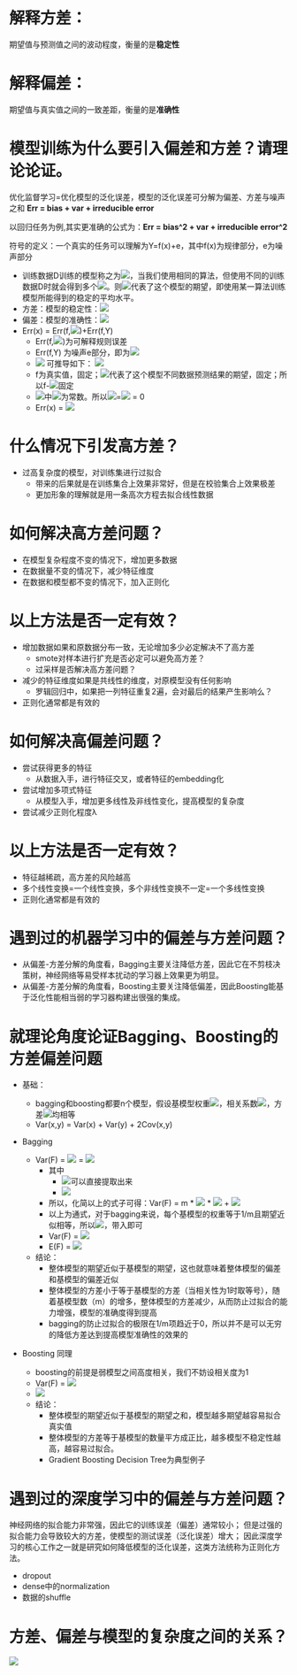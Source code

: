 # 解释方差：
期望值与预测值之间的波动程度，衡量的是**稳定性**

# 解释偏差：
期望值与真实值之间的一致差距，衡量的是**准确性**

# 模型训练为什么要引入偏差和方差？请理论论证。
优化监督学习=优化模型的泛化误差，模型的泛化误差可分解为偏差、方差与噪声之和
**Err = bias + var + irreducible error** 

以回归任务为例,其实更准确的公式为：**Err = bias^2 + var + irreducible error^2** 

符号的定义：一个真实的任务可以理解为Y=f(x)+e，其中f(x)为规律部分，e为噪声部分
- 训练数据D训练的模型称之为![](https://tva1.sinaimg.cn/large/006y8mN6gy1g8lwz21bi9j300y00pdfl.jpg)，当我们使用相同的算法，但使用不同的训练数据D时就会得到多个![](https://tva1.sinaimg.cn/large/006y8mN6gy1g8lwz21bi9j300y00pdfl.jpg)。则![](https://tva1.sinaimg.cn/large/006y8mN6gy1g8lwzqiav7j301q00pq2p.jpg)代表了这个模型的期望，即使用某一算法训练模型所能得到的稳定的平均水平。
- 方差：模型的稳定性：![](https://tva1.sinaimg.cn/large/006y8mN6gy1g8lx3a2qc3j306400ot8j.jpg)
- 偏差：模型的准确性：![](https://tva1.sinaimg.cn/large/006y8mN6gy1g8lx6rqg34j305g00odfn.jpg)
- Err(x) = Err(f,![](https://tva1.sinaimg.cn/large/006y8mN6gy1g8lx8dhkplj300e00m0s6.jpg))+Err(f,Y)
    - Err(f,![](https://tva1.sinaimg.cn/large/006y8mN6gy1g8lx8dhkplj300e00m0s6.jpg))为可解释规则误差
    - Err(f,Y) 为噪声e部分，即为![](https://tva1.sinaimg.cn/large/006y8mN6gy1g8lxc64l5yj300g00b0pn.jpg)
    - ![](https://tva1.sinaimg.cn/large/006y8mN6gy1g8lxyj2g67j301k00mmwx.jpg) 可推导如下：
        ![](https://tva1.sinaimg.cn/large/006y8mN6gy1g8lxkvx39gj30gh01b3yj.jpg)
    - f为真实值，固定；![](https://tva1.sinaimg.cn/large/006y8mN6gy1g8lwzqiav7j301q00pq2p.jpg)代表了这个模型不同数据预测结果的期望，固定；所以f-![](https://tva1.sinaimg.cn/large/006y8mN6gy1g8lwzqiav7j301q00pq2p.jpg)固定
    - ![](https://tva1.sinaimg.cn/large/006y8mN6gy1g8lxlzjp9hj305s00mt8j.jpg)中![](https://tva1.sinaimg.cn/large/006y8mN6gy1g8lxm8gzmrj301z00mq2p.jpg)为常数。所以![](https://tva1.sinaimg.cn/large/006y8mN6gy1g8lxlzjp9hj305s00mt8j.jpg)=![](https://tva1.sinaimg.cn/large/006y8mN6gy1g8lxo2v9ozj30bw00m0sn.jpg) = 0
    - Err(x) = ![](https://tva1.sinaimg.cn/large/006y8mN6gy1g8lxvudtfgj30cm00mjra.jpg)

# 什么情况下引发高方差？
- 过高复杂度的模型，对训练集进行过拟合
    - 带来的后果就是在训练集合上效果非常好，但是在校验集合上效果极差
    - 更加形象的理解就是用一条高次方程去拟合线性数据

# 如何解决高方差问题？
- 在模型复杂程度不变的情况下，增加更多数据
- 在数据量不变的情况下，减少特征维度
- 在数据和模型都不变的情况下，加入正则化

# 以上方法是否一定有效？
- 增加数据如果和原数据分布一致，无论增加多少必定解决不了高方差
    - smote对样本进行扩充是否必定可以避免高方差？
    - 过采样是否解决高方差问题？
- 减少的特征维度如果是共线性的维度，对原模型没有任何影响
    - 罗辑回归中，如果把一列特征重复2遍，会对最后的结果产生影响么？
- 正则化通常都是有效的

# 如何解决高偏差问题？
- 尝试获得更多的特征
    - 从数据入手，进行特征交叉，或者特征的embedding化
- 尝试增加多项式特征
    - 从模型入手，增加更多线性及非线性变化，提高模型的复杂度
- 尝试减少正则化程度λ

# 以上方法是否一定有效？
- 特征越稀疏，高方差的风险越高
- 多个线性变换=一个线性变换，多个非线性变换不一定=一个多线性变换
- 正则化通常都是有效的

# 遇到过的机器学习中的偏差与方差问题？
- 从偏差-方差分解的角度看，Bagging主要关注降低方差，因此它在不剪枝决策树，神经网络等易受样本扰动的学习器上效果更为明显。
- 从偏差-方差分解的角度看，Boosting主要关注降低偏差，因此Boosting能基于泛化性能相当弱的学习器构建出很强的集成。

# 就理论角度论证Bagging、Boosting的方差偏差问题
- 基础：
    - bagging和boosting都要n个模型，假设基模型权重![](https://tva1.sinaimg.cn/large/006y8mN6gy1g8lyh07lb3j300a00c0ok.jpg)，相关系数![](https://tva1.sinaimg.cn/large/006y8mN6gy1g8lyi3r97uj300900c0oe.jpg)，方差![](https://tva1.sinaimg.cn/large/006y8mN6gy1g8lzqhhkfwj300h00g0rq.jpg)均相等
    - Var(x,y) = Var(x) + Var(y) + 2Cov(x,y)
- Bagging
    - Var(F) = ![](https://tva1.sinaimg.cn/large/006y8mN6gy1g8lyk4wjxkj302v00qa9u.jpg)
            = ![](https://tva1.sinaimg.cn/large/006y8mN6gy1g8lyp35ynkj308l00qglh.jpg)
        - 其中
            - ![](https://tva1.sinaimg.cn/large/006y8mN6gy1g8lypqw1tjj300d00c0q9.jpg)可以直接提取出来
            - ![](https://tva1.sinaimg.cn/large/006y8mN6gy1g8lyuaep07j308v00ya9x.jpg)
        - 所以，化简以上的式子可得：Var(F) = m * ![](https://tva1.sinaimg.cn/large/006y8mN6gy1g8lyw59y9oj300h00g0rq.jpg) * ![](https://tva1.sinaimg.cn/large/006y8mN6gy1g8lywg4870j300g00k0r2.jpg) + ![](https://tva1.sinaimg.cn/large/006y8mN6gy1g8lyzygc4lj304300lgle.jpg)
        - 以上为通式，对于bagging来说，每个基模型的权重等于1/m且期望近似相等，所以![](https://tva1.sinaimg.cn/large/006y8mN6gy1g8lz1clt7wj301g011gld.jpg)，带入即可
        - Var(F) = ![](https://tva1.sinaimg.cn/large/006y8mN6gy1g8lz7qrpwsj304f015t8i.jpg)
        - E(F) = ![](https://tva1.sinaimg.cn/large/006y8mN6gy1g8lz97enuuj3059011743.jpg)
    - 结论：
        - 整体模型的期望近似于基模型的期望，这也就意味着整体模型的偏差和基模型的偏差近似
        - 整体模型的方差小于等于基模型的方差（当相关性为1时取等号），随着基模型数（m）的增多，整体模型的方差减少，从而防止过拟合的能力增强，模型的准确度得到提高
        - bagging的防止过拟合的极限在1/m项趋近于0，所以并不是可以无穷的降低方差达到提高模型准确性的效果的

- Boosting 同理
    - boosting的前提是弱模型之间高度相关，我们不妨设相关度为1
    - Var(F) = ![](https://tva1.sinaimg.cn/large/006y8mN6gy1g8lzwvy93dj302k00kmwx.jpg)
    - ![](https://tva1.sinaimg.cn/large/006y8mN6gy1g8lzj06hv1j304300qwea.jpg)
    - 结论：
        - 整体模型的期望近似于基模型的期望之和，模型越多期望越容易拟合真实值
        - 整体模型的方差等于基模型的数量平方成正比，越多模型不稳定性越高，越容易过拟合。
        - Gradient Boosting Decision Tree为典型例子
    
# 遇到过的深度学习中的偏差与方差问题？
神经网络的拟合能力非常强，因此它的训练误差（偏差）通常较小；
但是过强的拟合能力会导致较大的方差，使模型的测试误差（泛化误差）增大；
因此深度学习的核心工作之一就是研究如何降低模型的泛化误差，这类方法统称为正则化方法。
- dropout
- dense中的normalization
- 数据的shuffle

# 方差、偏差与模型的复杂度之间的关系？
![](https://tva1.sinaimg.cn/large/006y8mN6gy1g8ly6pdyouj30dn07eq38.jpg)

